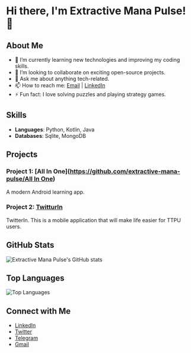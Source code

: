 # Hi there, I'm Extractive Mana Pulse! 👋

## About Me

- 🌱 I’m currently learning new technologies and improving my coding skills.
- 👯 I’m looking to collaborate on exciting open-source projects.
- 💬 Ask me about anything tech-related.
- 📫 How to reach me: [Email](mailto:extractive.mana.pulse@example.com) | [LinkedIn](https://www.linkedin.com/in/extractive-mana-pulse)
- ⚡ Fun fact: I love solving puzzles and playing strategy games.

## Skills

- **Languages**: Python, Kotlin, Java
- **Databases**: Sqlite, MongoDB

## Projects

### Project 1: [All In One]([https://github.com/extractive-mana-pulse/All In One](https://github.com/extractive-mana-pulse/All-In-One))
A modern Android learning app.

### Project 2: [TwitturIn](https://github.com/extractive-mana-pulse/Twittur-In-)
TwitterIn. This is a mobile application that will make life easier for TTPU users.

## GitHub Stats

![Extractive Mana Pulse's GitHub stats](https://github-readme-stats.vercel.app/api?username=extractive-mana-pulse&show_icons=true&theme=radical)

## Top Languages

![Top Languages](https://github-readme-stats.vercel.app/api/top-langs/?username=extractive-mana-pulse&layout=compact&theme=radical)

## Connect with Me

- [LinkedIn](https://www.linkedin.com/in/extractive-mana-pulse)
- [Twitter](https://twitter.com/extractive_mana)
- [Telegram](@Qlwre)
- [Gmail](invoker1441@gmail.com)

